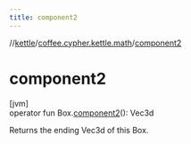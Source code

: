 ```yaml
---
title: component2
---
```

//[kettle](../../index.html)/[coffee.cypher.kettle.math](index.html)/[component2](component2.html)



# component2



[jvm]\
operator fun Box.[component2](component2.html)(): Vec3d



Returns the ending Vec3d of this Box.




